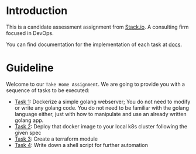 # Introduction

This is a candidate assessment assignment from [Stack.io](https://www.stack.io). A consulting firm focused in DevOps.

You can find documentation for the implementation of each task at [docs](https://github.com/guirgouveia/stack.io-assignment/tree/main/docs).

# Guideline

Welcome to our `Take Home Assignment`. We are going to provide you with a sequence of tasks to be executed:

* [Task 1](dockerize): Dockerize a simple golang webserver; You do not need to modify or write any golang code. You do not need to be familiar with the golang language either, just with how to manipulate and use an already written golang app.
* [Task 2](kubernetes): Deploy that docker image to your local k8s cluster following the given spec
* [Task 3](terraform): Create a terraform module
* [Task 4](linux): Write down a shell script for further automation

